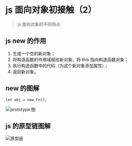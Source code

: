 # js 面向对象初接触（2）
> js 面向对象的不同特点

## js new 的作用
1. 生成一个空的新对象；
2. 将构造函数的作用域赋给新对象，将 this 指向构造函数对象；
3. 执行构造函数中的代码（为这个新对象添加属性）；
4. 返回新对象。

## new 的图解
`let obj = new Fn();`

![prototype 图](https://tomz-1253937763.cos.ap-guangzhou.myqcloud.com/img/201812/prototype.png)


## js 的原型链图解
![原型链](https://tomz-1253937763.cos.ap-guangzhou.myqcloud.com/img/201812/proto.jpg)
